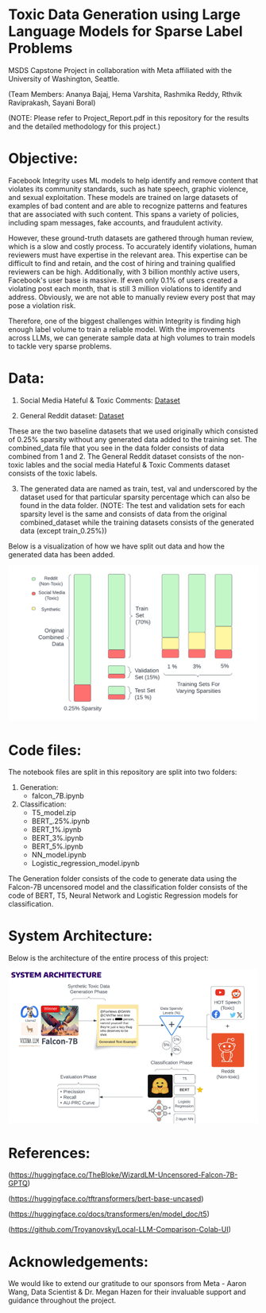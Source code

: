 # Toxic Data Generation using Large Language Models for Sparse Label Problems

MSDS Capstone Project in collaboration with Meta affiliated with the University of Washington, Seattle.

(Team Members: Ananya Bajaj, Hema Varshita, Rashmika Reddy, Rthvik Raviprakash, Sayani Boral)

(NOTE: Please refer to Project_Report.pdf in this repository for the results and the detailed methodology for this project.)

# Objective:

Facebook Integrity uses ML models to help identify and remove content that violates its community standards, such as hate speech, graphic violence, and sexual exploitation. These models are trained on large datasets of examples of bad content and are able to recognize patterns and features that are associated with such content. This spans a variety of policies, including spam messages, fake accounts, and fraudulent activity.

However, these ground-truth datasets are gathered through human review, which is a slow and costly process. To accurately identify violations, human reviewers must have expertise in the relevant area. This expertise can be difficult to find and retain, and the cost of hiring and training qualified reviewers can be high. Additionally, with 3 billion monthly active users, Facebook's user base is massive. If even only 0.1% of users created a violating post each month, that is still 3 million violations to identify and address. Obviously, we are not able to manually review every post that may pose a violation risk. 

Therefore, one of the biggest challenges within Integrity is finding high enough label volume to train a reliable model. With the improvements across LLMs, we can generate sample data at high volumes to train models to tackle very sparse problems.

# Data:

1) Social Media Hateful & Toxic Comments: [Dataset](https://socialmediaarchive.org/record/19?ln=en)

2) General Reddit dataset: [Dataset](https://www.kaggle.com/datasets/smagnan/1-million-reddit-comments-from-40-subreddits)

These are the two baseline datasets that we used originally which consisted of 0.25% sparsity without any generated data added to the training set. The combined_data file that you see in the data folder consists of data combined from 1 and 2. The General Reddit dataset consists of the non-toxic lables and the social media Hateful & Toxic Comments dataset consists of the toxic labels.

3) The generated data are named as train, test, val and underscored by the dataset used for that particular sparsity percentage which can also be found in the data folder. (NOTE: The test and validation sets for each sparsity level is the same and consists of data from the original combined_dataset while the training datasets consists of the generated data (except train_0.25%))

Below is a visualization of how we have split out data and how the generated data has been added.

![screenshot](Data_splits.png)

# Code files:

The notebook files are split in this repository are split into two folders:

1) Generation:
   - falcon_7B.ipynb
2) Classification:
   - T5_model.zip
   - BERT_.25%.ipynb
   - BERT_1%.ipynb
   - BERT_3%.ipynb
   - BERT_5%.ipynb
   - NN_model.ipynb
   - Logistic_regression_model.ipynb

The Generation folder consists of the code to generate data using the Falcon-7B uncensored model and the classification folder consists of the code of BERT, T5, Neural Network and Logistic Regression models for classification.

# System Architecture:

Below is the architecture of the entire process of this project:

![screenshot](System_architecture.PNG)

# References:

(https://huggingface.co/TheBloke/WizardLM-Uncensored-Falcon-7B-GPTQ)

(https://huggingface.co/tftransformers/bert-base-uncased)

(https://huggingface.co/docs/transformers/en/model_doc/t5)

(https://github.com/Troyanovsky/Local-LLM-Comparison-Colab-UI)

# Acknowledgements:

We would like to extend our gratitude to our sponsors from Meta - Aaron Wang, Data Scientist & Dr. Megan Hazen for their invaluable support and guidance throughout the project.
